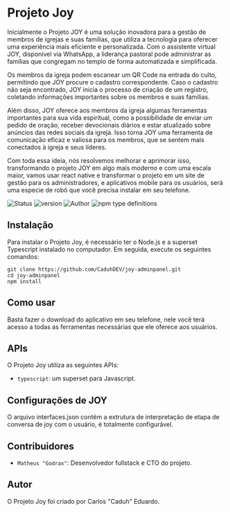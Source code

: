 # Projeto Joy

Inicialmente o Projeto JOY é uma solução inovadora para a gestão de membros de igrejas e suas famílias, que utiliza a tecnologia para oferecer uma experiência mais eficiente e personalizada. Com o assistente virtual JOY, disponível via WhatsApp, a liderança pastoral pode administrar as famílias que congregam no templo de forma automatizada e simplificada.

Os membros da igreja podem escanear um QR Code na entrada do culto, permitindo que JOY procure o cadastro correspondente. Caso o cadastro não seja encontrado, JOY inicia o processo de criação de um registro, coletando informações importantes sobre os membros e suas famílias.

Além disso, JOY oferece aos membros da igreja algumas ferramentas importantes para sua vida espiritual, como a possibilidade de enviar um pedido de oração, receber devocionais diários e estar atualizado sobre anúncios das redes sociais da igreja. Isso torna JOY uma ferramenta de comunicação eficaz e valiosa para os membros, que se sentem mais conectados à igreja e seus líderes.

Com toda essa ideia, nós resolvemos melhorar e aprimorar isso, transformando o projeto JOY em algo mais moderno e com uma escala maior, vamos usar react native e transformar o projeto em um site de gestão para os administradores, e aplicativos mobile para os usuários, será uma especie de robô que você precisa instalar em seu telefone.

![Status](https://img.shields.io/badge/Joy%20Controller-Online-brightgreen)
![version](https://img.shields.io/badge/Version-v2.0.0-red)
![Author](https://img.shields.io/badge/Author-%40caduh.sz-important)
![npm type definitions](https://img.shields.io/npm/types/typescript)

## Instalação

Para instalar o Projeto Joy, é necessário ter o Node.js e a superset Typescript instalado no computador. Em seguida, execute os seguintes comandos:

```console
git clone https://github.com/CaduhDEV/joy-adminpanel.git
cd joy-adminpanel
npm install
```

## Como usar

Basta fazer o download do aplicativo em seu telefone, nele você terá acesso a todas as ferramentas necessárias que ele oferece aos usuários.

## APIs

O Projeto Joy utiliza as seguintes APIs:

- `typescript`: um superset para Javascript.

## Configurações de JOY
O arquivo interfaces.json contém a extrutura de interpretação de etapa de conversa de joy com o usuário, é totalmente configurável.

## Contribuidores

- `Matheus "Godrax"`: Desenvolvedor fullstack e CTO do projeto.

## Autor
O Projeto Joy foi criado por Carlos "Caduh" Eduardo.
